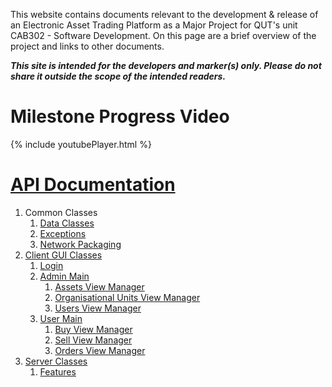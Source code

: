 This website contains documents relevant to the development & release of an Electronic Asset Trading Platform as a Major Project for QUT's unit CAB302 - Software Development. On this page are a brief overview of the project and links to other documents.

___This site is intended for the developers and marker(s) only. Please do not share it outside the scope of the intended readers.___

# Milestone Progress Video

{% include youtubePlayer.html %}

# [API Documentation](Detailed_Class_Description/index.html)
1. Common Classes
   1. [Data Classes](Detailed_Class_Description/common/dataClasses/package-summary.html)
   2. [Exceptions](Detailed_Class_Description/common/Exceptions/package-summary.html)
   3. [Network Packaging](Detailed_Class_Description/common/package-summary.html)
2. [Client GUI Classes](Detailed_Class_Description/client/guiControls/package-summary.html)
   1. [Login](Detailed_Class_Description/client/guiControls/login/package-summary.html)
   2. [Admin Main](Detailed_Class_Description/client/guiControls/adminMain/package-summary.html)
      1. [Assets View Manager](Detailed_Class_Description/client/guiControls/adminMain/assetsController/package-summary.html)
      2. [Organisational Units View Manager](Detailed_Class_Description/client/guiControls/adminMain/organisationalUnitsController/package-summary.html)
      3. [Users View Manager](Detailed_Class_Description/client/guiControls/adminMain/usersController/package-summary.html)
   3. [User Main](Detailed_Class_Description/client/guiControls/userMain/package-summary.html)
      1. [Buy View Manager](Detailed_Class_Description/client/guiControls/userMain/buyController/package-summary.html)
      2. [Sell View Manager](Detailed_Class_Description/client/guiControls/userMain/saleController/package-summary.html)   
      3. [Orders View Manager](Detailed_Class_Description/client/guiControls/userMain/ordersController/package-summary.html)
3. [Server Classes](Detailed_Class_Description/server/package-summary.html)
   1. [Features](Detailed_Class_Description/server/Features/package-summary.html)

